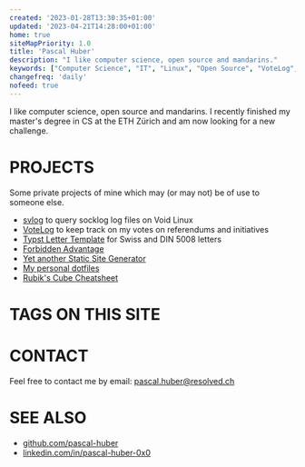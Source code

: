 ```yaml
---
created: '2023-01-28T13:30:35+01:00'
updated: '2023-04-21T14:28:00+01:00'
home: true
siteMapPriority: 1.0
title: 'Pascal Huber'
description: "I like computer science, open source and mandarins."
keywords: ["Computer Science", "IT", "Linux", "Open Source", "VoteLog", "svlog", "Zurich"]
changefreq: 'daily'
nofeed: true
---
```


I like computer science, open source and mandarins. I recently finished my
master's degree in CS at the ETH Zürich and am now looking for a new challenge.

# PROJECTS

Some private projects of mine which may (or may not) be of use to someone else.

 - [svlog](./projects/svlog.html) to query socklog log files on Void Linux
 - [VoteLog](./projects/votelog.html) to keep track on my votes on referendums and initiatives
 - [Typst Letter Template](https://github.com/pascal-huber/typst-letter-template) for Swiss and DIN 5008 letters
 - [Forbidden Advantage](./projects/forbidden_advantage.html)
 - [Yet another Static Site Generator ](./projects/resolved.html)
 - [My personal dotfiles](https://github.com/pascal-huber/dotfiles)
 - [Rubik's Cube Cheatsheet](https://github.com/pascal-huber/rubiks)

# TAGS ON THIS SITE

<!--##tag_list_all##-->

# CONTACT

Feel free to contact me by email: <pascal.huber@resolved.ch>

# SEE ALSO

 - [github.com/pascal-huber](https://github.com/pascal-huber)
 - [linkedin.com/in/pascal-huber-0x0](https://linkedin.com/in/pascal-huber-0x0)
